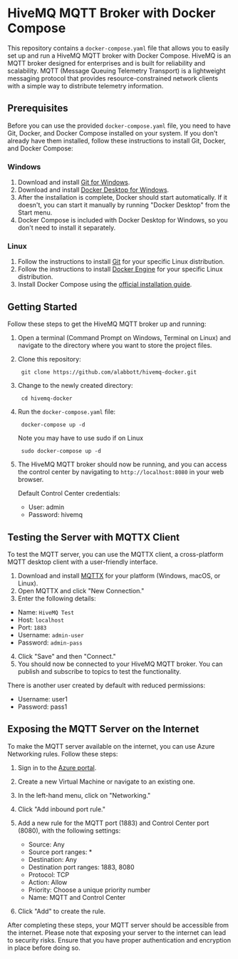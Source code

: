 # HiveMQ MQTT Broker with Docker Compose

This repository contains a `docker-compose.yaml` file that allows you to easily set up and run a HiveMQ MQTT broker with Docker Compose. HiveMQ is an MQTT broker designed for enterprises and is built for reliability and scalability. MQTT (Message Queuing Telemetry Transport) is a lightweight messaging protocol that provides resource-constrained network clients with a simple way to distribute telemetry information.

## Prerequisites

Before you can use the provided `docker-compose.yaml` file, you need to have Git, Docker, and Docker Compose installed on your system. If you don't already have them installed, follow these instructions to install Git, Docker, and Docker Compose:

### Windows

1. Download and install [Git for Windows](https://git-scm.com/download/win).
2. Download and install [Docker Desktop for Windows](https://www.docker.com/products/docker-desktop).
3. After the installation is complete, Docker should start automatically. If it doesn't, you can start it manually by running "Docker Desktop" from the Start menu.
4. Docker Compose is included with Docker Desktop for Windows, so you don't need to install it separately.

### Linux

1. Follow the instructions to install [Git](https://git-scm.com/download/linux) for your specific Linux distribution.
2. Follow the instructions to install [Docker Engine](https://docs.docker.com/engine/install/) for your specific Linux distribution.
3. Install Docker Compose using the [official installation guide](https://docs.docker.com/compose/install/).

## Getting Started

Follow these steps to get the HiveMQ MQTT broker up and running:

1. Open a terminal (Command Prompt on Windows, Terminal on Linux) and navigate to the directory where you want to store the project files.
2. Clone this repository:

        git clone https://github.com/alabbott/hivemq-docker.git


3. Change to the newly created directory:

        cd hivemq-docker

4. Run the `docker-compose.yaml` file:

        docker-compose up -d

    Note you may have to use sudo if on Linux

        sudo docker-compose up -d


5. The HiveMQ MQTT broker should now be running, and you can access the control center by navigating to `http://localhost:8080` in your web browser.

    Default Control Center credentials:

    - User: admin
    - Password: hivemq

## Testing the Server with MQTTX Client

To test the MQTT server, you can use the MQTTX client, a cross-platform MQTT desktop client with a user-friendly interface.

1. Download and install [MQTTX](https://mqttx.app/) for your platform (Windows, macOS, or Linux).
2. Open MQTTX and click "New Connection."
3. Enter the following details:
- Name: `HiveMQ Test`
- Host: `localhost`
- Port: `1883`
- Username: `admin-user`
- Password: `admin-pass`
4. Click "Save" and then "Connect."
5. You should now be connected to your HiveMQ MQTT broker. You can publish and subscribe to topics to test the functionality.

There is another user created by default with reduced permissions:
- Username: user1
- Password: pass1

## Exposing the MQTT Server on the Internet

To make the MQTT server available on the internet, you can use Azure Networking rules. Follow these steps:

1. Sign in to the [Azure portal](https://portal.azure.com/).
2. Create a new Virtual Machine or navigate to an existing one.
3. In the left-hand menu, click on "Networking."
4. Click "Add inbound port rule."
5. Add a new rule for the MQTT port (1883) and Control Center port (8080), with the following settings:

   - Source: Any
   - Source port ranges: *
   - Destination: Any
   - Destination port ranges: 1883, 8080
   - Protocol: TCP
   - Action: Allow
   - Priority: Choose a unique priority number
   - Name: MQTT and Control Center

6. Click "Add" to create the rule.

After completing these steps, your MQTT server should be accessible from the internet. Please note that exposing your server to the internet can lead to security risks. Ensure that you have proper authentication and encryption in place before doing so.
